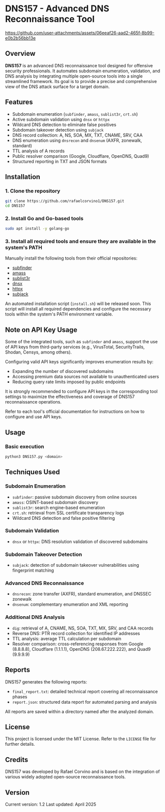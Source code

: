 
# DNS157 - Advanced DNS Reconnaissance Tool


https://github.com/user-attachments/assets/06eeaf26-aad2-465f-8b99-e0b2b56bb13e


## Overview

**DNS157** is an advanced DNS reconnaissance tool designed for offensive security professionals. It automates subdomain enumeration, validation, and DNS analysis by integrating multiple open-source tools into a single streamlined framework. Its goal is to provide a precise and comprehensive view of the DNS attack surface for a target domain.

## Features

- Subdomain enumeration (`subfinder`, `amass`, `sublist3r`, `crt.sh`)
- Active subdomain validation using `dnsx` or `httpx`
- Wildcard DNS detection to eliminate false positives
- Subdomain takeover detection using `subjack`
- DNS record collection: A, NS, SOA, MX, TXT, CNAME, SRV, CAA
- DNS enumeration using `dnsrecon` and `dnsenum` (AXFR, zonewalk, standard)
- TTL analysis of A records
- Public resolver comparison (Google, Cloudflare, OpenDNS, Quad9)
- Structured reporting in TXT and JSON formats

## Installation

### 1. Clone the repository

```bash
git clone https://github.com/rafaelcorvino1/DNS157.git
cd DNS157
```

### 2. Install Go and Go-based tools

```bash
sudo apt install -y golang-go
```

### 3. Install all required tools and ensure they are available in the system's PATH

Manually install the following tools from their official repositories:

- [subfinder](https://github.com/projectdiscovery/subfinder)
- [amass](https://github.com/OWASP/Amass)
- [sublist3r](https://github.com/aboul3la/Sublist3r)
- [dnsx](https://github.com/projectdiscovery/dnsx)
- [httpx](https://github.com/projectdiscovery/httpx)
- [subjack](https://github.com/haccer/subjack)

An automated installation script (`install.sh`) will be released soon. This script will install all required dependencies and configure the necessary tools within the system's PATH environment variable.


## Note on API Key Usage

Some of the integrated tools, such as `subfinder` and `amass`, support the use of API keys from third-party services (e.g., VirusTotal, SecurityTrails, Shodan, Censys, among others).

Configuring valid API keys significantly improves enumeration results by:

- Expanding the number of discovered subdomains
- Accessing premium data sources not available to unauthenticated users
- Reducing query rate limits imposed by public endpoints

It is strongly recommended to configure API keys in the corresponding tool settings to maximize the effectiveness and coverage of DNS157 reconnaissance operations.

Refer to each tool's official documentation for instructions on how to configure and use API keys.

## Usage

### Basic execution

```bash
python3 DNS157.py <domain>
```

## Techniques Used

### Subdomain Enumeration

- `subfinder`: passive subdomain discovery from online sources
- `amass`: OSINT-based subdomain discovery
- `sublist3r`: search engine-based enumeration
- `crt.sh`: retrieval from SSL certificate transparency logs
- Wildcard DNS detection and false positive filtering

### Subdomain Validation

- `dnsx` or `httpx`: DNS resolution validation of discovered subdomains

### Subdomain Takeover Detection

- `subjack`: detection of subdomain takeover vulnerabilities using fingerprint matching

### Advanced DNS Reconnaissance

- `dnsrecon`: zone transfer (AXFR), standard enumeration, and DNSSEC zonewalk
- `dnsenum`: complementary enumeration and XML reporting

### Additional DNS Analysis

- `dig`: retrieval of A, CNAME, NS, SOA, TXT, MX, SRV, and CAA records
- Reverse DNS: PTR record collection for identified IP addresses
- TTL analysis: average TTL calculation per subdomain
- Resolver comparison: cross-referencing responses from Google (8.8.8.8), Cloudflare (1.1.1.1), OpenDNS (208.67.222.222), and Quad9 (9.9.9.9)

## Reports

DNS157 generates the following reports:

- `final_report.txt`: detailed technical report covering all reconnaissance phases
- `report.json`: structured data report for automated parsing and analysis

All reports are saved within a directory named after the analyzed domain.

## License

This project is licensed under the MIT License. Refer to the `LICENSE` file for further details.

## Credits

DNS157 was developed by Rafael Corvino and is based on the integration of various widely adopted open-source reconnaissance tools.

## Version

Current version: 1.2
Last updated: April 2025
